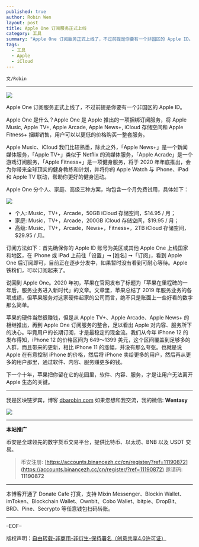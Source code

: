 ```yaml
---
published: true
author: Robin Wen
layout: post
title: Apple One 订阅服务正式上线
category: 工具
summary: "Apple One 订阅服务正式上线了，不过前提是你要有一个非国区的 Apple ID。Apple One 是什么？Apple One 是 Apple 推出的一项捆绑订阅服务，将 Apple Music, Apple TV+, Apple Arcade, Apple News+, iCloud 存储空间和 Apple Fitness+ 捆绑销售，用户可以以更低的价格购买一整套服务。下一个十年，苹果把你留在它的花园里，软件、内容、服务，才是让用户无法离开 Apple 生态的关键。"
tags:
  - 工具
  - Apple
  - iCloud
---
```


`文/Robin`

***

![](https://cdn.dbarobin.com/qwqmumt.png)

Apple One 订阅服务正式上线了，不过前提是你要有一个非国区的 Apple ID。

Apple One 是什么？Apple One 是 Apple 推出的一项捆绑订阅服务，将 Apple Music, Apple TV+, Apple Arcade, Apple News+, iCloud 存储空间和 Apple Fitness+ 捆绑销售，用户可以以更低的价格购买一整套服务。

Apple Music、iCloud 我们比较熟悉，除此之外，「Apple News+」是一个新闻媒体服务，「Apple TV+」类似于 Netflix 的流媒体服务，「Apple Acrade」是一个游戏订阅服务，「Apple Fitness+」是一项健身服务，将于 2020 年年底推出，会为你带来全球顶尖的健身教练和计划，并将你的 Apple Watch 与 iPhone、iPad 和 Apple TV 联动，帮助你更好的健身运动。

Apple One 分个人、家庭、高级三种方案，均包含一个月免费试用，具体如下：

![](https://cdn.dbarobin.com/vxbcbsb.png)

* 个人: Music，TV+，Arcade，50GB iCloud 存储空间，$14.95 / 月；
* 家庭: Music，TV+，Arcade，200GB iCloud 存储空间，$19.95 / 月；
* 高级: Music，TV+，Arcade，News+，Fitness+，2TB iCloud 存储空间，$29.95 / 月。

订阅方法如下：首先确保你的 Apple ID 账号为美区或其他 Apple One 上线国家和地区，在 iPhone 或 iPad 上前往「设置」➞ [姓名] ➞「订阅」，看到 Apple One 后订阅即可，目前正在逐步分发中，如果暂时没有看到可耐心等待。Apple 铁粉们，可以订阅起来了。

说回到 Apple One。2020 年初，苹果在官网发布了标题为「苹果在里程碑的一年后，服务业务进入新时代」的文章。文章里，苹果总结了 2019 年服务业务的各项成绩，但苹果服务对这家硬件起家的公司而言，绝不只是账面上一些好看的数字那么简单。

苹果的硬件当然很赚钱，但是从 Apple TV+、Apple Arcade、Apple News+ 的相继推出，再到 Apple One 订阅服务的整合，足以看出 Apple 对内容、服务所下的决心。毕竟用户的长期订阅，才是最稳定的现金流。我们从今年 iPhone 12 的发布得知，iPhone 12 的价格区间为 649～1399 美元，这个区间覆盖到足够多的人群，而且带来的更新，相比 iPhone 11 的涨幅，并没有那么夸张。也就是说 Apple 在有意控制 iPhone 的价格，然后将 iPhone 卖给更多的用户，然后再从更多的用户那里，通过软件、内容、服务赚更多的钱。

下一个十年，苹果把你留在它的花园里，软件、内容、服务，才是让用户无法离开 Apple 生态的关键。

***

我是区块链罗宾，博客 [dbarobin.com](https://dbarobin.com/)
如果您想和我交流，我的微信: **Wentasy**

![](https://cdn.dbarobin.com/v4yywe2.png)

***

**本站推广**

币安是全球领先的数字货币交易平台，提供比特币、以太坊、BNB 以及 USDT 交易。

> 币安注册: [https://accounts.binancezh.cc/cn/register/?ref=11190872](https://accounts.binancezh.cc/cn/register/?ref=11190872)
> 邀请码: **11190872**

***

本博客开通了 Donate Cafe 打赏，支持 Mixin Messenger、Blockin Wallet、imToken、Blockchain Wallet、Ownbit、Cobo Wallet、bitpie、DropBit、BRD、Pine、Secrypto 等任意钱包扫码转账。

<center>
    <div class="--donate-button"
         data-button-id="f8b9df0d-af9a-460d-8258-d3f435445075"
    ></div>
</center>

***

–EOF–

版权声明：[自由转载-非商用-非衍生-保持署名（创意共享4.0许可证）](http://creativecommons.org/licenses/by-nc-nd/4.0/deed.zh)